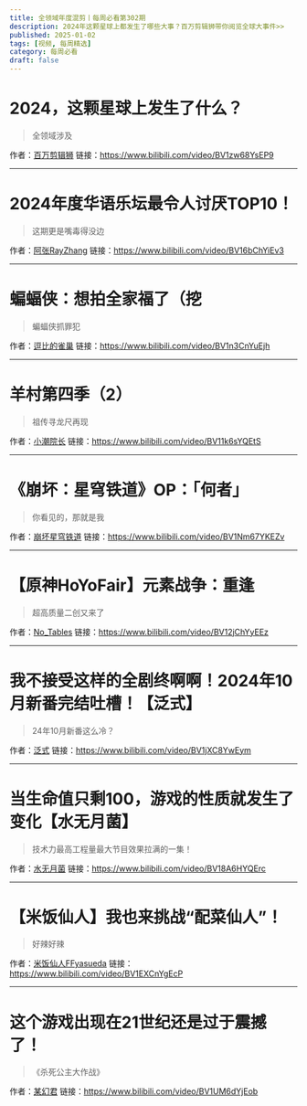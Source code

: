 ```yaml
---
title: 全领域年度混剪丨每周必看第302期
description: 2024年这颗星球上都发生了哪些大事？百万剪辑狮带你阅览全球大事件>>
published: 2025-01-02
tags: [视频, 每周精选]
category: 每周必看
draft: false
---
```


# 2024，这颗星球上发生了什么？
> 全领域涉及

作者：[百万剪辑狮](https://space.bilibili.com/335692980)
链接：https://www.bilibili.com/video/BV1zw68YsEP9

---

# 2024年度华语乐坛最令人讨厌TOP10！
> 这期更是嘴毒得没边

作者：[阿张RayZhang](https://space.bilibili.com/8237763)
链接：https://www.bilibili.com/video/BV16bChYiEv3

---

# 蝙蝠侠：想拍全家福了（挖
> 蝙蝠侠抓罪犯

作者：[逗比的雀巢](https://space.bilibili.com/5294454)
链接：https://www.bilibili.com/video/BV1n3CnYuEjh

---

# 羊村第四季（2）
> 祖传寻龙尺再现

作者：[小潮院长](https://space.bilibili.com/5970160)
链接：https://www.bilibili.com/video/BV11k6sYQEtS

---

# 《崩坏：星穹铁道》OP：「何者」
> 你看见的，那就是我

作者：[崩坏星穹铁道](https://space.bilibili.com/1340190821)
链接：https://www.bilibili.com/video/BV1Nm67YKEZv

---

# 【原神HoYoFair】元素战争：重逢
> 超高质量二创又来了

作者：[No_Tables](https://space.bilibili.com/1220617185)
链接：https://www.bilibili.com/video/BV12jChYyEEz

---

# 我不接受这样的全剧终啊啊！2024年10月新番完结吐槽！【泛式】
> 24年10月新番这么冷？

作者：[泛式](https://space.bilibili.com/63231)
链接：https://www.bilibili.com/video/BV1jXC8YwEym

---

# 当生命值只剩100，游戏的性质就发生了变化【水无月菌】
> 技术力最高工程量最大节目效果拉满的一集！

作者：[水无月菌](https://space.bilibili.com/1958342)
链接：https://www.bilibili.com/video/BV18A6HYQErc

---

# 【米饭仙人】我也来挑战“配菜仙人”！
> 好辣好辣

作者：[米饭仙人FFyasueda](https://space.bilibili.com/3546794552199406)
链接：https://www.bilibili.com/video/BV1EXCnYgEcP

---

# 这个游戏出现在21世纪还是过于震撼了！
> 《杀死公主大作战》

作者：[某幻君](https://space.bilibili.com/1577804)
链接：https://www.bilibili.com/video/BV1UM6dYjEob

